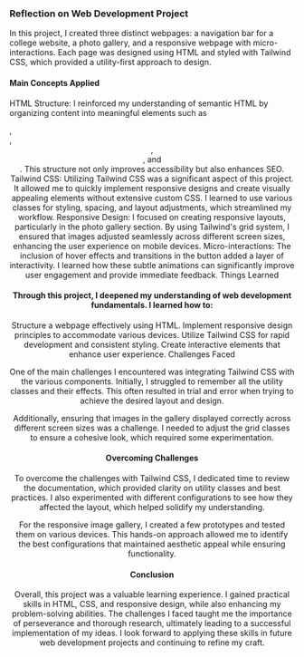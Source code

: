 ### Reflection on Web Development Project
In this project, I created three distinct webpages: a navigation bar for a college website, a photo gallery, and a responsive webpage with micro-interactions. Each page was designed using HTML and styled with Tailwind CSS, which provided a utility-first approach to design.

#### Main Concepts Applied

HTML Structure: I reinforced my understanding of semantic HTML by organizing content into meaningful elements such as <nav>, <section>, <header>, <main>, and <footer>. This structure not only improves accessibility but also enhances SEO.
Tailwind CSS: Utilizing Tailwind CSS was a significant aspect of this project. It allowed me to quickly implement responsive designs and create visually appealing elements without extensive custom CSS. I learned to use various classes for styling, spacing, and layout adjustments, which streamlined my workflow.
Responsive Design: I focused on creating responsive layouts, particularly in the photo gallery section. By using Tailwind's grid system, I ensured that images adjusted seamlessly across different screen sizes, enhancing the user experience on mobile devices.
Micro-interactions: The inclusion of hover effects and transitions in the button added a layer of interactivity. I learned how these subtle animations can significantly improve user engagement and provide immediate feedback.
Things Learned

#### Through this project, I deepened my understanding of web development fundamentals. I learned how to:

Structure a webpage effectively using HTML.
Implement responsive design principles to accommodate various devices.
Utilize Tailwind CSS for rapid development and consistent styling.
Create interactive elements that enhance user experience.
Challenges Faced

One of the main challenges I encountered was integrating Tailwind CSS with the various components. Initially, I struggled to remember all the utility classes and their effects. This often resulted in trial and error when trying to achieve the desired layout and design.

Additionally, ensuring that images in the gallery displayed correctly across different screen sizes was a challenge. I needed to adjust the grid classes to ensure a cohesive look, which required some experimentation.

#### Overcoming Challenges

To overcome the challenges with Tailwind CSS, I dedicated time to review the documentation, which provided clarity on utility classes and best practices. I also experimented with different configurations to see how they affected the layout, which helped solidify my understanding.

For the responsive image gallery, I created a few prototypes and tested them on various devices. This hands-on approach allowed me to identify the best configurations that maintained aesthetic appeal while ensuring functionality.

#### Conclusion

Overall, this project was a valuable learning experience. I gained practical skills in HTML, CSS, and responsive design, while also enhancing my problem-solving abilities. The challenges I faced taught me the importance of perseverance and thorough research, ultimately leading to a successful implementation of my ideas. I look forward to applying these skills in future web development projects and continuing to refine my craft.